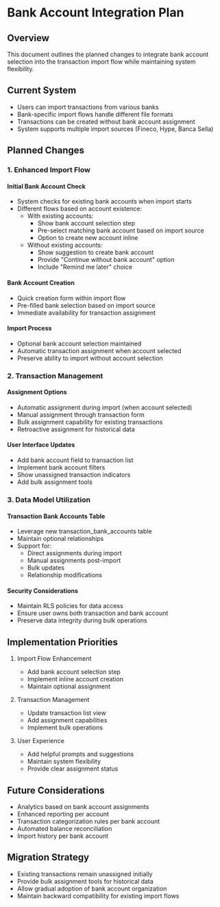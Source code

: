 # Bank Account Integration Plan

## Overview
This document outlines the planned changes to integrate bank account selection into the transaction import flow while maintaining system flexibility.

## Current System
- Users can import transactions from various banks
- Bank-specific import flows handle different file formats
- Transactions can be created without bank account assignment
- System supports multiple import sources (Fineco, Hype, Banca Sella)

## Planned Changes

### 1. Enhanced Import Flow

#### Initial Bank Account Check
- System checks for existing bank accounts when import starts
- Different flows based on account existence:
  * With existing accounts:
    - Show bank account selection step
    - Pre-select matching bank account based on import source
    - Option to create new account inline
  * Without existing accounts:
    - Show suggestion to create bank account
    - Provide "Continue without bank account" option
    - Include "Remind me later" choice

#### Bank Account Creation
- Quick creation form within import flow
- Pre-filled bank selection based on import source
- Immediate availability for transaction assignment

#### Import Process
- Optional bank account selection maintained
- Automatic transaction assignment when account selected
- Preserve ability to import without account selection

### 2. Transaction Management

#### Assignment Options
- Automatic assignment during import (when account selected)
- Manual assignment through transaction form
- Bulk assignment capability for existing transactions
- Retroactive assignment for historical data

#### User Interface Updates
- Add bank account field to transaction list
- Implement bank account filters
- Show unassigned transaction indicators
- Add bulk assignment tools

### 3. Data Model Utilization

#### Transaction Bank Accounts Table
- Leverage new transaction_bank_accounts table
- Maintain optional relationships
- Support for:
  * Direct assignments during import
  * Manual assignments post-import
  * Bulk updates
  * Relationship modifications

#### Security Considerations
- Maintain RLS policies for data access
- Ensure user owns both transaction and bank account
- Preserve data integrity during bulk operations

## Implementation Priorities

1. Import Flow Enhancement
   - Add bank account selection step
   - Implement inline account creation
   - Maintain optional assignment

2. Transaction Management
   - Update transaction list view
   - Add assignment capabilities
   - Implement bulk operations

3. User Experience
   - Add helpful prompts and suggestions
   - Maintain system flexibility
   - Provide clear assignment status

## Future Considerations

- Analytics based on bank account assignments
- Enhanced reporting per account
- Transaction categorization rules per bank account
- Automated balance reconciliation
- Import history per bank account

## Migration Strategy

- Existing transactions remain unassigned initially
- Provide bulk assignment tools for historical data
- Allow gradual adoption of bank account organization
- Maintain backward compatibility for existing import flows
